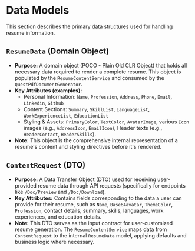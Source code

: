 # Data Models

This section describes the primary data structures used for handling resume information.

## `ResumeData` (Domain Object)

*   **Purpose:** A domain object (POCO - Plain Old CLR Object) that holds all necessary data required to render a complete resume. This object is populated by the `ResumeContentService` and consumed by the `QuestPdfDocumentGenerator`.
*   **Key Attributes (examples):**
    *   Personal Information: `Name`, `Profession`, `Address`, `Phone`, `Email`, `Linkedin`, `Github`
    *   Content Sections: `Summary`, `SkillList`, `LanguageList`, `WorkExperienceList`, `EducationList`
    *   Styling & Assets: `PrimaryColor`, `TextColor`, `AvatarImage`, various `Icon` images (e.g., `AddressIcon`, `EmailIcon`), Header texts (e.g., `HeaderContact`, `HeaderSkills`).
*   **Note:** This object is the comprehensive internal representation of a resume's content and styling directives before it's rendered.

## `ContentRequest` (DTO)

*   **Purpose:** A Data Transfer Object (DTO) used for receiving user-provided resume data through API requests (specifically for endpoints like `/Doc/Preview` and `/Doc/Download`).
*   **Key Attributes:** Contains fields corresponding to the data a user can provide for their resume, such as `Name`, `Base64avatar`, `ThemeColor`, `Profession`, contact details, summary, skills, languages, work experiences, and education details.
*   **Note:** This DTO serves as the input contract for user-customized resume generation. The `ResumeContentService` maps data from `ContentRequest` to the internal `ResumeData` model, applying defaults and business logic where necessary.
```
